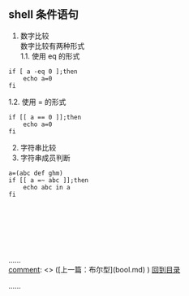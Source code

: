 ## shell 条件语句

1. 数字比较  
   数字比较有两种形式   
   1.1. 使用 eq 的形式

```shell
if [ a -eq 0 ];then
    echo a=0
fi 
```

1.2. 使用 = 的形式

```shell
if [[ a == 0 ]];then
    echo a=0
fi 
```  

2. 字符串比较
3. 字符串成员判断

```shell
a=(abc def ghm)
if [[ a =~ abc ]];then
    echo abc in a
fi 
```  

<br />
<br />
<br />
<br />
<br />

......   
[comment]: <> ([上一篇：布尔型]&#40;bool.md&#41;    )
[回到目录](../Readme.md)

[comment]: <> ([下一篇：元组]&#40;tuble.md&#41;    )
......    



